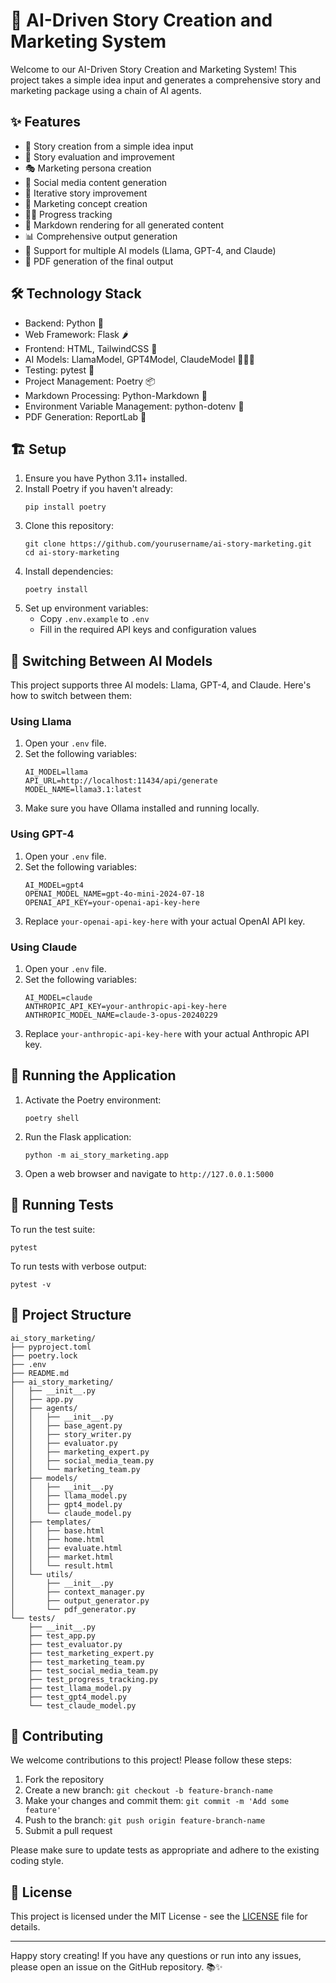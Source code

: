 # 🚀 AI-Driven Story Creation and Marketing System

Welcome to our AI-Driven Story Creation and Marketing System! This project takes a simple idea input and generates a comprehensive story and marketing package using a chain of AI agents.

## ✨ Features

- 📝 Story creation from a simple idea input
- 🧐 Story evaluation and improvement
- 🎭 Marketing persona creation
- 📱 Social media content generation
- 🚀 Iterative story improvement
- 🎨 Marketing concept creation
- 🏃‍♂️ Progress tracking
- 📝 Markdown rendering for all generated content
- 📊 Comprehensive output generation
- 🔄 Support for multiple AI models (Llama, GPT-4, and Claude)
- 📄 PDF generation of the final output

## 🛠️ Technology Stack

- Backend: Python 🐍
- Web Framework: Flask 🌶️
- Frontend: HTML, TailwindCSS 🎨
- AI Models: LlamaModel, GPT4Model, ClaudeModel 🦙🤖🧠
- Testing: pytest 🧪
- Project Management: Poetry 📦
- Markdown Processing: Python-Markdown 📝
- Environment Variable Management: python-dotenv 🔐
- PDF Generation: ReportLab 📄

## 🏗️ Setup

1. Ensure you have Python 3.11+ installed.
2. Install Poetry if you haven't already:
   ```
   pip install poetry
   ```
3. Clone this repository:
   ```
   git clone https://github.com/yourusername/ai-story-marketing.git
   cd ai-story-marketing
   ```
4. Install dependencies:
   ```
   poetry install
   ```
5. Set up environment variables:
   - Copy `.env.example` to `.env`
   - Fill in the required API keys and configuration values

## 🔄 Switching Between AI Models

This project supports three AI models: Llama, GPT-4, and Claude. Here's how to switch between them:

### Using Llama

1. Open your `.env` file.
2. Set the following variables:
   ```
   AI_MODEL=llama
   API_URL=http://localhost:11434/api/generate
   MODEL_NAME=llama3.1:latest
   ```
3. Make sure you have Ollama installed and running locally.

### Using GPT-4

1. Open your `.env` file.
2. Set the following variables:
   ```
   AI_MODEL=gpt4
   OPENAI_MODEL_NAME=gpt-4o-mini-2024-07-18
   OPENAI_API_KEY=your-openai-api-key-here
   ```
3. Replace `your-openai-api-key-here` with your actual OpenAI API key.

### Using Claude

1. Open your `.env` file.
2. Set the following variables:
   ```
   AI_MODEL=claude
   ANTHROPIC_API_KEY=your-anthropic-api-key-here
   ANTHROPIC_MODEL_NAME=claude-3-opus-20240229
   ```
3. Replace `your-anthropic-api-key-here` with your actual Anthropic API key.

## 🚀 Running the Application

1. Activate the Poetry environment:
   ```
   poetry shell
   ```
2. Run the Flask application:
   ```
   python -m ai_story_marketing.app
   ```
3. Open a web browser and navigate to `http://127.0.0.1:5000`

## 🧪 Running Tests

To run the test suite:

```
pytest
```

To run tests with verbose output:

```
pytest -v
```

## 📁 Project Structure

```
ai_story_marketing/
├── pyproject.toml
├── poetry.lock
├── .env
├── README.md
├── ai_story_marketing/
│   ├── __init__.py
│   ├── app.py
│   ├── agents/
│   │   ├── __init__.py
│   │   ├── base_agent.py
│   │   ├── story_writer.py
│   │   ├── evaluator.py
│   │   ├── marketing_expert.py
│   │   ├── social_media_team.py
│   │   └── marketing_team.py
│   ├── models/
│   │   ├── __init__.py
│   │   ├── llama_model.py
│   │   ├── gpt4_model.py
│   │   └── claude_model.py
│   ├── templates/
│   │   ├── base.html
│   │   ├── home.html
│   │   ├── evaluate.html
│   │   ├── market.html
│   │   └── result.html
│   └── utils/
│       ├── __init__.py
│       ├── context_manager.py
│       ├── output_generator.py
│       └── pdf_generator.py
└── tests/
    ├── __init__.py
    ├── test_app.py
    ├── test_evaluator.py
    ├── test_marketing_expert.py
    ├── test_marketing_team.py
    ├── test_social_media_team.py
    ├── test_progress_tracking.py
    ├── test_llama_model.py
    ├── test_gpt4_model.py
    └── test_claude_model.py
```

## 👥 Contributing

We welcome contributions to this project! Please follow these steps:

1. Fork the repository
2. Create a new branch: `git checkout -b feature-branch-name`
3. Make your changes and commit them: `git commit -m 'Add some feature'`
4. Push to the branch: `git push origin feature-branch-name`
5. Submit a pull request

Please make sure to update tests as appropriate and adhere to the existing coding style.

## 📄 License

This project is licensed under the MIT License - see the [LICENSE](LICENSE) file for details.

---

Happy story creating! If you have any questions or run into any issues, please open an issue on the GitHub repository. 📚✨